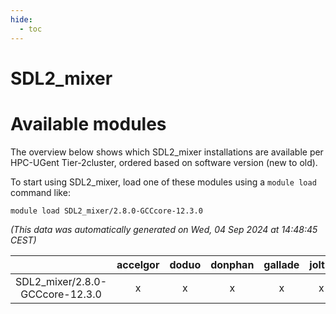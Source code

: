 ```yaml
---
hide:
  - toc
---
```


SDL2_mixer
==========

# Available modules


The overview below shows which SDL2_mixer installations are available per HPC-UGent Tier-2cluster, ordered based on software version (new to old).

To start using SDL2_mixer, load one of these modules using a `module load` command like:

```shell
module load SDL2_mixer/2.8.0-GCCcore-12.3.0
```

*(This data was automatically generated on Wed, 04 Sep 2024 at 14:48:45 CEST)*  

| |accelgor|doduo|donphan|gallade|joltik|shinx|skitty|
| :---: | :---: | :---: | :---: | :---: | :---: | :---: | :---: |
|SDL2_mixer/2.8.0-GCCcore-12.3.0|x|x|x|x|x|x|x|
